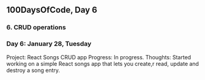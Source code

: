 ## 100DaysOfCode, Day 6

### 6. CRUD operations
### Day 6: January 28, Tuesday
Project: React Songs CRUD app
Progress: In progress.
Thoughts: Started working on a simple React songs app that lets you create,r
 read, update and destroy a song entry.